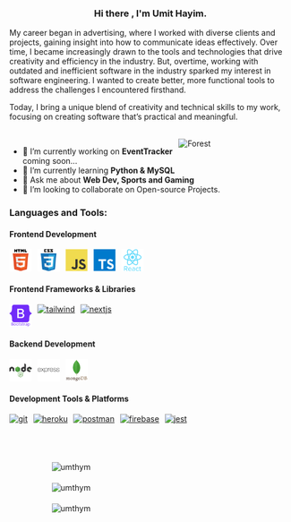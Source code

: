 <h3 align="center">Hi there , I'm Umit Hayim.</h3>

<p>My career began in advertising, where I worked with diverse clients and projects, gaining insight into how to communicate ideas effectively. Over time, I became increasingly drawn to the tools and technologies that drive creativity and efficiency in the industry. But, overtime, working with outdated and inefficient software in the industry sparked my interest in software engineering. I wanted to create better, more functional tools to address the challenges I encountered firsthand.</p>

<p>Today, I bring a unique blend of creativity and technical skills to my work, focusing on creating software that’s practical and meaningful.</p>
<br>
<img align="right" alt="Forest" width="40%" src="https://media1.tenor.com/m/Kbhrp9yN5Y0AAAAd/sleep-nature.gif">

- 🔭 I’m currently working on **EventTracker** coming soon...
- 🌱 I’m currently learning **Python & MySQL**
- 💬 Ask me about **Web Dev, Sports and  Gaming**
- 🥷 I’m looking to collaborate on Open-source Projects.

<h3 align="left">Languages and Tools:</h3>
<h4>Frontend Development</h4>
<div style="display: flex; flex-wrap: wrap; gap: 10px; margin-bottom: 15px;">
  <a href="https://www.w3.org/html/" target="_blank" rel="noreferrer">
    <img src="https://raw.githubusercontent.com/devicons/devicon/master/icons/html5/html5-original-wordmark.svg" alt="html5" width="40" height="40"/>
  </a> 
  <a href="https://www.w3schools.com/css/" target="_blank" rel="noreferrer">
    <img src="https://raw.githubusercontent.com/devicons/devicon/master/icons/css3/css3-original-wordmark.svg" alt="css3" width="40" height="40"/>
  </a> 
  <a href="https://developer.mozilla.org/en-US/docs/Web/JavaScript" target="_blank" rel="noreferrer">
    <img src="https://raw.githubusercontent.com/devicons/devicon/master/icons/javascript/javascript-original.svg" alt="javascript" width="40" height="40"/>
  </a>
  <a href="https://www.typescriptlang.org/" target="_blank" rel="noreferrer">
    <img src="https://raw.githubusercontent.com/devicons/devicon/master/icons/typescript/typescript-original.svg" alt="typescript" width="40" height="40"/>
  </a>
  <a href="https://reactjs.org/" target="_blank" rel="noreferrer">
    <img src="https://raw.githubusercontent.com/devicons/devicon/master/icons/react/react-original-wordmark.svg" alt="react" width="40" height="40"/>
  </a>
</div>
<h4>Frontend Frameworks & Libraries</h4>
<div style="display: flex; flex-wrap: wrap; gap: 10px; margin-bottom: 15px;">
  <a href="https://getbootstrap.com" target="_blank" rel="noreferrer">
    <img src="https://raw.githubusercontent.com/devicons/devicon/master/icons/bootstrap/bootstrap-plain-wordmark.svg" alt="bootstrap" width="40" height="40"/>
  </a>
  <a href="https://tailwindcss.com/" target="_blank" rel="noreferrer">
    <img src="https://www.vectorlogo.zone/logos/tailwindcss/tailwindcss-icon.svg" alt="tailwind" width="40" height="40"/>
  </a>
  <a href="https://nextjs.org/" target="_blank" rel="noreferrer">
    <img src="https://cdn.worldvectorlogo.com/logos/nextjs-2.svg" alt="nextjs" width="40" height="40"/>
  </a>
</div>
<h4>Backend Development</h4>
<div style="display: flex; flex-wrap: wrap; gap: 10px; margin-bottom: 15px;">
  <a href="https://nodejs.org" target="_blank" rel="noreferrer">
    <img src="https://raw.githubusercontent.com/devicons/devicon/master/icons/nodejs/nodejs-original-wordmark.svg" alt="nodejs" width="40" height="40"/>
  </a>
  <a href="https://expressjs.com" target="_blank" rel="noreferrer">
    <img src="https://raw.githubusercontent.com/devicons/devicon/master/icons/express/express-original-wordmark.svg" alt="express" width="40" height="40"/>
  </a>
  <a href="https://www.mongodb.com/" target="_blank" rel="noreferrer">
    <img src="https://raw.githubusercontent.com/devicons/devicon/master/icons/mongodb/mongodb-original-wordmark.svg" alt="mongodb" width="40" height="40"/>
  </a>
</div>
<h4>Development Tools & Platforms</h4>
<div style="display: flex; flex-wrap: wrap; gap: 10px; margin-bottom: 15px;">
  <a href="https://git-scm.com/" target="_blank" rel="noreferrer">
    <img src="https://www.vectorlogo.zone/logos/git-scm/git-scm-icon.svg" alt="git" width="40" height="40"/>
  </a>
  <a href="https://heroku.com" target="_blank" rel="noreferrer">
    <img src="https://www.vectorlogo.zone/logos/heroku/heroku-icon.svg" alt="heroku" width="40" height="40"/>
  </a>
  <a href="https://postman.com" target="_blank" rel="noreferrer">
    <img src="https://www.vectorlogo.zone/logos/getpostman/getpostman-icon.svg" alt="postman" width="40" height="40"/>
  </a>
  <a href="https://firebase.google.com/" target="_blank" rel="noreferrer">
    <img src="https://www.vectorlogo.zone/logos/firebase/firebase-icon.svg" alt="firebase" width="40" height="40"/>
  </a>
  <a href="https://jestjs.io" target="_blank" rel="noreferrer">
    <img src="https://www.vectorlogo.zone/logos/jestjsio/jestjsio-icon.svg" alt="jest" width="40" height="40"/>
  </a>
</div>

<br><br>

<div style="display: flex; flex-direction: column; align-items: center; gap: 20px; margin-top: 20px;">
  <img width="70%" src="https://github-readme-stats.vercel.app/api/top-langs?username=umthym&show_icons=true&locale=en&layout=compact&theme=dark" alt="umthym" />
  <img width="70%" src="https://github-readme-stats.vercel.app/api?username=umthym&show_icons=true&locale=en&theme=dark" alt="umthym" />
  <img width="70%" src="https://github-readme-streak-stats.herokuapp.com/?user=umthym&theme=dark" alt="umthym" />
</div>

